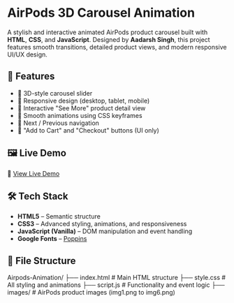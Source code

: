 # AirPods 3D Carousel Animation

A stylish and interactive animated AirPods product carousel built with **HTML**, **CSS**, and **JavaScript**. Designed by **Aadarsh Singh**, this project features smooth transitions, detailed product views, and modern responsive UI/UX design.

## 🎯 Features

- 🔄 3D-style carousel slider
- 📱 Responsive design (desktop, tablet, mobile)
- 🧩 Interactive "See More" product detail view
- 🎨 Smooth animations using CSS keyframes
- 📌 Next / Previous navigation
- 🛒 "Add to Cart" and "Checkout" buttons (UI only)

## 🖼️ Live Demo

🔗 [View Live Demo](https://aadarsh225.github.io/Airpods-Animation/)

## 🛠️ Tech Stack

- **HTML5** – Semantic structure
- **CSS3** – Advanced styling, animations, and responsiveness
- **JavaScript (Vanilla)** – DOM manipulation and event handling
- **Google Fonts** – [Poppins](https://fonts.google.com/specimen/Poppins)

## 📁 File Structure

Airpods-Animation/
├── index.html # Main HTML structure
├── style.css # All styling and animations
├── script.js # Functionality and event logic
├── images/ # AirPods product images (img1.png to img6.png)
